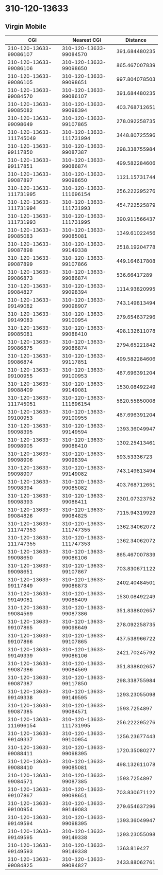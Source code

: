 # 310-120-13633
## Virgin Mobile


| CGI | Nearest CGI | Distance |
|-----|-------------|----------|
| 310-120-13633-99086107 | 310-120-13633-99084570 | 391.684480235 |
| 310-120-13633-99086106 | 310-120-13633-99098650 | 865.467007839 |
| 310-120-13633-99086105 | 310-120-13633-99098651 | 997.804078503 |
| 310-120-13633-99084570 | 310-120-13633-99086107 | 391.684480235 |
| 310-120-13633-99085082 | 310-120-13633-99098394 | 403.768712651 |
| 310-120-13633-99098649 | 310-120-13633-99107865 | 278.092258735 |
| 310-120-13633-111745049 | 310-120-13633-111731994 | 3448.80725596 |
| 310-120-13633-99117850 | 310-120-13633-99087387 | 298.338755984 |
| 310-120-13633-99117851 | 310-120-13633-99086874 | 499.582284606 |
| 310-120-13633-99087897 | 310-120-13633-99098650 | 1121.15731744 |
| 310-120-13633-111731995 | 310-120-13633-111696154 | 256.222295276 |
| 310-120-13633-111731994 | 310-120-13633-111731993 | 454.722525879 |
| 310-120-13633-111731993 | 310-120-13633-111731995 | 390.911566437 |
| 310-120-13633-99085083 | 310-120-13633-99085081 | 1349.61022456 |
| 310-120-13633-99087898 | 310-120-13633-99149338 | 2518.19204778 |
| 310-120-13633-99087899 | 310-120-13633-99107866 | 449.164617808 |
| 310-120-13633-99086873 | 310-120-13633-99086874 | 536.66417289 |
| 310-120-13633-99084827 | 310-120-13633-99098394 | 1114.93820995 |
| 310-120-13633-99149082 | 310-120-13633-99098907 | 743.149813494 |
| 310-120-13633-99149083 | 310-120-13633-99100954 | 279.654637296 |
| 310-120-13633-99085081 | 310-120-13633-99088410 | 498.132611078 |
| 310-120-13633-99086875 | 310-120-13633-99086874 | 2794.65221842 |
| 310-120-13633-99086874 | 310-120-13633-99117851 | 499.582284606 |
| 310-120-13633-99100955 | 310-120-13633-99100953 | 487.696391204 |
| 310-120-13633-99088409 | 310-120-13633-99149081 | 1530.08492249 |
| 310-120-13633-111745051 | 310-120-13633-111696154 | 5820.55850008 |
| 310-120-13633-99100953 | 310-120-13633-99100955 | 487.696391204 |
| 310-120-13633-99098395 | 310-120-13633-99149594 | 1393.36049947 |
| 310-120-13633-99098905 | 310-120-13633-99088410 | 1302.25413461 |
| 310-120-13633-99098906 | 310-120-13633-99098394 | 593.53336723 |
| 310-120-13633-99098907 | 310-120-13633-99149082 | 743.149813494 |
| 310-120-13633-99098394 | 310-120-13633-99085082 | 403.768712651 |
| 310-120-13633-99098393 | 310-120-13633-99088411 | 2301.07323752 |
| 310-120-13633-99084826 | 310-120-13633-99084825 | 7115.94319929 |
| 310-120-13633-111747353 | 310-120-13633-111747355 | 1362.34062072 |
| 310-120-13633-111747355 | 310-120-13633-111747353 | 1362.34062072 |
| 310-120-13633-99098650 | 310-120-13633-99086106 | 865.467007839 |
| 310-120-13633-99098651 | 310-120-13633-99107867 | 703.830671122 |
| 310-120-13633-99117849 | 310-120-13633-99086873 | 2402.40484501 |
| 310-120-13633-99149081 | 310-120-13633-99088409 | 1530.08492249 |
| 310-120-13633-99084569 | 310-120-13633-99087386 | 351.838802657 |
| 310-120-13633-99107865 | 310-120-13633-99098649 | 278.092258735 |
| 310-120-13633-99107866 | 310-120-13633-99107865 | 437.538966722 |
| 310-120-13633-99149339 | 310-120-13633-99086106 | 2421.70245792 |
| 310-120-13633-99087386 | 310-120-13633-99084569 | 351.838802657 |
| 310-120-13633-99087387 | 310-120-13633-99117850 | 298.338755984 |
| 310-120-13633-99149338 | 310-120-13633-99149595 | 1293.23055098 |
| 310-120-13633-99087385 | 310-120-13633-99084571 | 1593.7254897 |
| 310-120-13633-111696154 | 310-120-13633-111731995 | 256.222295276 |
| 310-120-13633-99149337 | 310-120-13633-99100954 | 1256.23677443 |
| 310-120-13633-99088411 | 310-120-13633-99098395 | 1720.35080277 |
| 310-120-13633-99088410 | 310-120-13633-99085081 | 498.132611078 |
| 310-120-13633-99084571 | 310-120-13633-99087385 | 1593.7254897 |
| 310-120-13633-99107867 | 310-120-13633-99098651 | 703.830671122 |
| 310-120-13633-99100954 | 310-120-13633-99149083 | 279.654637296 |
| 310-120-13633-99149594 | 310-120-13633-99098395 | 1393.36049947 |
| 310-120-13633-99149595 | 310-120-13633-99149338 | 1293.23055098 |
| 310-120-13633-99149593 | 310-120-13633-99149338 | 1363.819427 |
| 310-120-13633-99084825 | 310-120-13633-99084827 | 2433.88062761 |
